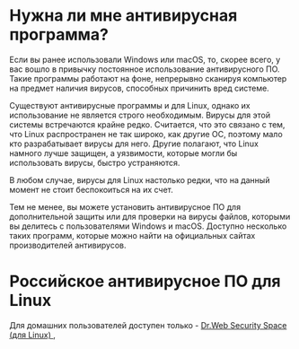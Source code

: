 # Нужна ли мне антивирусная программа?

Если вы ранее использовали Windows или macOS, то, скорее всего, у вас вошло в привычку постоянное использование антивирусного ПО. Такие программы работают на фоне, непрерывно сканируя компьютер на предмет наличия вирусов, способных причинить вред системе.

Существуют антивирусные программы и для Linux, однако их использование не является строго необходимым. Вирусы для этой системы встречаются крайне редко. Считается, что это связано с тем, что Linux распространен не так широко, как другие ОС, поэтому мало кто разрабатывает вирусы для него. Другие полагают, что Linux намного лучше защищен, а уязвимости, которые могли бы использовать вирусы, быстро устраняются.

В любом случае, вирусы для Linux настолько редки, что на данный момент не стоит беспокоиться на их счет.

Тем не менее, вы можете установить антивирусное ПО для дополнительной защиты или для проверки на вирусы файлов, которыми вы делитесь с пользователями Windows и macOS. Доступно несколько таких программ, которые можно найти на официальных сайтах производителей антивирусов.

# Российское антивирусное ПО для Linux

Для домашних пользователей доступен только - [Dr.Web Security Space (для Linux) ](https://products.drweb.ru/home/linux/),
